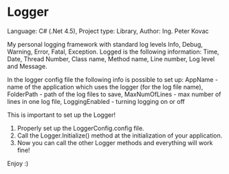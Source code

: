 # Logger

Language: C# (.Net 4.5), Project type: Library, Author: Ing. Peter Kovac

My personal logging framework with standard log levels Info, Debug, Warning, Error, Fatal, Exception.
Logged is the following information: Time, Date, Thread Number, Class name, Method name, Line number, Log level and Message.

In the logger config file the following info is possible to set up: 
AppName - name of the application which uses the logger (for the log file name), FolderPath - path of the log files to save, MaxNumOfLines - max number of lines in one log file, LoggingEnabled - turning logging on or off

This is important to set up the Logger!
1. Properly set up the LoggerConfig.config file.
2. Call the Logger.Initialize() method at the initialization of your application.
3. Now you can call the other Logger methods and everything will work fine!

Enjoy :)
